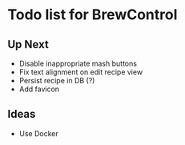 # Todo list for BrewControl

## Up Next
- Disable inappropriate mash buttons
- Fix text alignment on edit recipe view
- Persist recipe in DB (?)
- Add favicon

## Ideas
- Use Docker